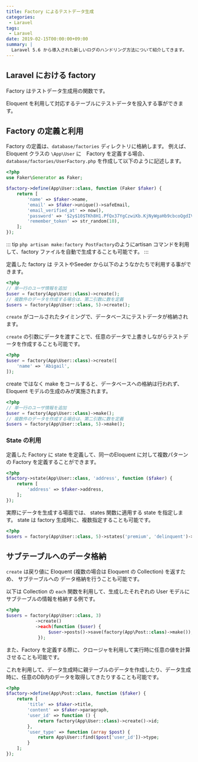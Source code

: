 ```yaml
---
title: Factory によるテストデータ生成
categories:
 - Laravel
tags:
 - Laravel 
date: 2019-02-15T00:00:00+09:00
summary: | 
  Laravel 5.6 から導入された新しいログのハンドリング方法について紹介してきます。 
---
```



## Laravel における factory


Factory はテストデータ生成用の関数です。

Eloquent を利用して対応するテーブルにテストデータを投入する事ができます。

## Factory の定義と利用

Factory の定義は、`database/factories` ディレクトリに格納します。
例えば、Eloquent クラスの `\App\User` に　Factory を定義する場合、`database/factories/UserFactory.php` を作成して以下のように記述します。

```php
<?php
use Faker\Generator as Faker;

$factory->define(App\User::class, function (Faker $faker) {
    return [
        'name' => $faker->name,
        'email' => $faker->unique()->safeEmail,
        'email_verified_at' => now(),
        'password' => '$2y$10$TKh8H1.PfQx37YgCzwiKb.KjNyWgaHb9cbcoQgdIVFlYg7B77UdFm', // secret
        'remember_token' => str_random(10),
    ];
});
```

::: tip
`php artisan make:factory PostFactory`のようにartisan コマンドを利用して、factory ファイルを自動で生成することも可能です。
:::

定義した factory は テストやSeeder から以下のようなかたちで利用する事ができます。

```php
<?php
// 単一行のユーザ情報を追加
$user = factory(App\User::class)->create();
// 複数件のデータを作成する場合は、第二引数に数を定義
$users = factory(App\User::class, 5)->create();
```

`create` がコールされたタイミングで、データベースにテストデータが格納されます。

`create` の引数にデータを渡すことで、任意のデータで上書きしながらテストデータを作成することも可能です。

```php
<?php
$user = factory(App\User::class)->create([
    'name' => 'Abigail',
]);
```

create ではなく make をコールすると、データベースへの格納は行われず、
Eloquent モデルの生成のみが実施されます。

```php
<?php
// 単一行のユーザ情報を追加
$user = factory(App\User::class)->make();
// 複数件のデータを作成する場合は、第二引数に数を定義
$users = factory(App\User::class, 5)->make();
```

### State の利用

定義した Factory に state を定義して、同一のEloquent に対して複数パターンの Factory を定義することができます。

```php
<?php
$factory->state(App\User::class, 'address', function ($faker) {
    return [
        'address' => $faker->address,
    ];
});
```

実際にデータを生成する場面では、 states 関数に適用する state を指定します。
state は factory 生成時に、複数指定することも可能です。

```php
<?php
$users = factory(App\User::class, 5)->states('premium', 'delinquent')->make();
```




## サブテーブルへのデータ格納



`create` は戻り値に Eloquent (複数の場合は Eloquent の Collection) を返すため、
サブテーブルへの データ格納を行うことも可能です。

以下は Collection の `each` 関数を利用して、生成したそれぞれの User モデルにサブテーブルの情報を格納する例です。

```php
<?php
$users = factory(App\User::class, 3)
           ->create()
           ->each(function ($user) {
                $user->posts()->save(factory(App\Post::class)->make());
            });


```

また、Factory を定義する際に、クロージャを利用して実行時に任意の値を計算させることも可能です。

これを利用して、データ生成時に親テーブルのデータを作成したり、データ生成時に、任意のDB内のデータを取得してきたりすることも可能です。

```php
<?php
$factory->define(App\Post::class, function ($faker) {
    return [
        'title' => $faker->title,
        'content' => $faker->paragraph,
        'user_id' => function () {
            return factory(App\User::class)->create()->id;
        },
        'user_type' => function (array $post) {
            return App\User::find($post['user_id'])->type;
        }
    ];
});
```
